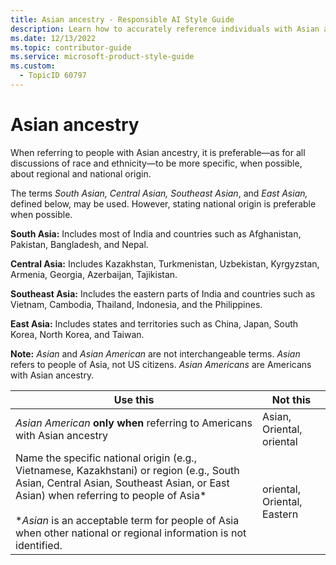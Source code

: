 ```yaml
---
title: Asian ancestry - Responsible AI Style Guide
description: Learn how to accurately reference individuals with Asian ancestry in your content. Understand the importance of specifying regional or national origins, and when to use terms like South Asian, Central Asian, Southeast Asian, and East Asian.
ms.date: 12/13/2022
ms.topic: contributor-guide
ms.service: microsoft-product-style-guide
ms.custom:
  - TopicID 60797
---
```



# Asian ancestry

When referring to people with Asian ancestry, it is preferable—as for all discussions of race and ethnicity—to be more specific, when possible, about regional and national origin. 

The terms *South Asian, Central Asian, Southeast Asian*, and *East Asian,* defined below, may be used. However, stating national origin is preferable when possible.

**South Asia:** Includes most of India and countries such as Afghanistan, Pakistan, Bangladesh, and Nepal.

**Central Asia:** Includes Kazakhstan, Turkmenistan, Uzbekistan, Kyrgyzstan, Armenia, Georgia, Azerbaijan, Tajikistan.

**Southeast Asia:** Includes the eastern parts of India and countries such as Vietnam, Cambodia, Thailand, Indonesia, and the Philippines.

**East Asia:** Includes states and territories such as China, Japan, South Korea, North Korea, and Taiwan.

**Note:** *Asian* and *Asian American* are not interchangeable terms. *Asian* refers to people of Asia, not US citizens. *Asian Americans* are Americans with Asian ancestry.

| **Use this**                                                                                                                                  | **Not this**                        |
|----------------------------------------------------------------------------------------------------------------------------------------------|-------------------------------------|
| *Asian American* **only when** referring to Americans with Asian ancestry                                                                    | Asian, Oriental, oriental         |
| Name the specific national origin (e.g., Vietnamese, Kazakhstani) or region (e.g., South Asian, Central Asian, Southeast Asian, or East Asian) when referring to people of Asia*<br/><br/>  **Asian* is an acceptable term for people of Asia when other national or regional information is not identified.| oriental, Oriental, Eastern         |

